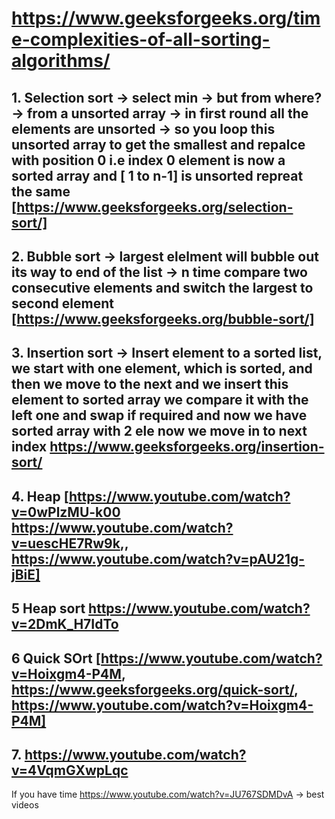 # https://www.geeksforgeeks.org/time-complexities-of-all-sorting-algorithms/
   ## 1. Selection sort -> select min -> but from where? -> from a unsorted array -> in first round all the elements are unsorted -> so you loop this unsorted array to get the smallest and repalce with position 0 i.e index 0 element is now a sorted array and [ 1 to n-1] is unsorted repreat the same [https://www.geeksforgeeks.org/selection-sort/]
   
   ## 2. Bubble sort -> largest elelment will bubble out its way to end of the list -> n time compare two consecutive elements and switch the largest to second element [https://www.geeksforgeeks.org/bubble-sort/]
   
   ## 3. Insertion sort -> Insert element to a sorted list, we start with one element, which is sorted, and then we move to the next and we insert this element to sorted array we compare it with the left one and swap if required and now we have sorted array with 2 ele now we move in to next index https://www.geeksforgeeks.org/insertion-sort/
   
   ## 4. Heap [https://www.youtube.com/watch?v=0wPlzMU-k00 https://www.youtube.com/watch?v=uescHE7Rw9k,, https://www.youtube.com/watch?v=pAU21g-jBiE]
   ## 5 Heap sort https://www.youtube.com/watch?v=2DmK_H7IdTo
   
   ## 6 Quick SOrt [https://www.youtube.com/watch?v=Hoixgm4-P4M, https://www.geeksforgeeks.org/quick-sort/, https://www.youtube.com/watch?v=Hoixgm4-P4M]
   
   ## 7. https://www.youtube.com/watch?v=4VqmGXwpLqc
   
   
   If you have time https://www.youtube.com/watch?v=JU767SDMDvA -> best videos
   
   
